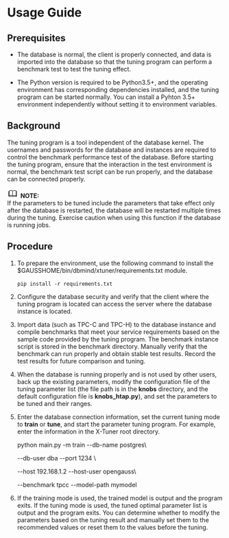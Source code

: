 # Usage Guide<a name="EN-US_TOPIC_0253059667"></a>

## Prerequisites<a name="section887921944913"></a>

+ The database is normal, the client is properly connected, and data is imported into the database so that the tuning program can perform a benchmark test to test the tuning effect.

+ The Python version is required to be Python3.5+, and the operating environment has corresponding dependencies installed, and the tuning program can be started normally. You can install a Pyhton 3.5+ environment independently without setting it to environment variables.

## Background<a name="section1767203555113"></a>

The tuning program is a tool independent of the database kernel. The usernames and passwords for the database and instances are required to control the benchmark performance test of the database. Before starting the tuning program, ensure that the interaction in the test environment is normal, the benchmark test script can be run properly, and the database can be connected properly.

![](public_sys-resources/icon-note.gif) **NOTE:**     
If the parameters to be tuned include the parameters that take effect only after the database is restarted, the database will be restarted multiple times during the tuning. Exercise caution when using this function if the database is running jobs.    

## Procedure<a name="section275518529540"></a>

1. To prepare the environment, use the following command to install the $GAUSSHOME/bin/dbmind/xtuner/requirements.txt module.

   ```
   pip install -r requirements.txt
   ```

2. Configure the database security and verify that the client where the tuning program is located can access the server where the database instance is located.

3. Import data \(such as TPC-C and TPC-H\) to the database instance and compile benchmarks that meet your service requirements based on the sample code provided by the tuning program. The benchmark instance script is stored in the benchmark directory. Manually verify that the benchmark can run properly and obtain stable test results. Record the test results for future comparison and tuning.

4. When the database is running properly and is not used by other users, back up the existing parameters, modify the configuration file of the tuning parameter list \(the file path is in the  **knobs**  directory, and the default configuration file is  **knobs\_htap.py**\), and set the parameters to be tuned and their ranges.

5. Enter the database connection information, set the current tuning mode to  **train**  or  **tune**, and start the parameter tuning program. For example, enter the information in the X-Tuner root directory.

      python main.py -m train --db-name postgres\\

      --db-user dba --port 1234 \\

      --host 192.168.1.2 --host-user opengauss\\

      --benchmark tpcc --model-path mymodel

6. If the training mode is used, the trained model is output and the program exits. If the tuning mode is used, the tuned optimal parameter list is output and the program exits. You can determine whether to modify the parameters based on the tuning result and manually set them to the recommended values or reset them to the values before the tuning.

